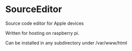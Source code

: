 # SourceEditor
Source code editor for Apple devices

Written for hosting on raspberry pi.

Can be installed in any subdirectory
under /var/www/html 
